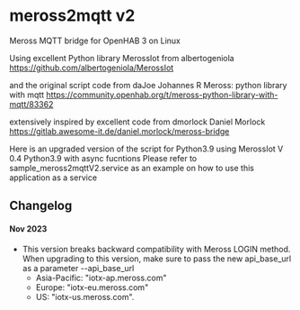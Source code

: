 # meross2mqtt v2

Meross MQTT bridge for OpenHAB 3 on Linux

Using excellent Python library MerossIot from albertogeniola
https://github.com/albertogeniola/MerossIot

and the original script code from daJoe Johannes R
Meross: python library with mqtt
https://community.openhab.org/t/meross-python-library-with-mqtt/83362

extensively inspired by excellent code from dmorlock Daniel Morlock
https://gitlab.awesome-it.de/daniel.morlock/meross-bridge

Here is an upgraded version of the script for Python3.9 using MerossIot V 0.4 Python3.9 with async fucntions
Please refer to sample_meross2mqttV2.service as an example on how to use this application as a service
## Changelog

#### Nov 2023

- This version breaks backward compatibility with Meross LOGIN method. When upgrading to this version, 
make sure to pass the new api_base_url as a parameter --api_base_url
	- Asia-Pacific: "iotx-ap.meross.com"
    - Europe: "iotx-eu.meross.com"
    - US: "iotx-us.meross.com".


